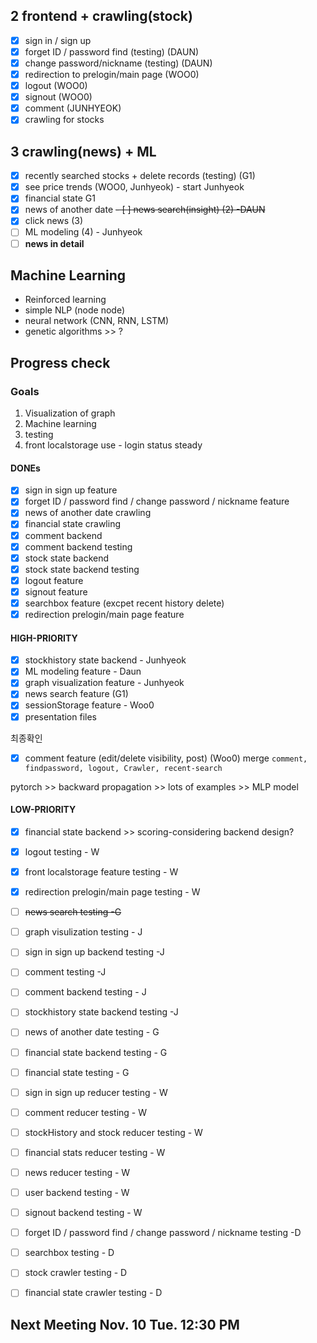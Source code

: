 ## 2 frontend + crawling(stock)
- [X] sign in / sign up
- [X] forget ID / password find (testing) (DAUN)
- [X] change password/nickname (testing) (DAUN)
- [X] redirection to prelogin/main page (WOO0)
- [X] logout (WOO0)
- [X] signout (WOO0)
- [X] comment (JUNHYEOK)
- [X] crawling for stocks

## 3 crawling(news) + ML
- [X] recently searched stocks + delete records (testing) (G1)
- [X] see price trends (WOO0, Junhyeok) - start Junhyeok
- [X] financial state G1
- [X] news of another date 
~~- [ ] news search(insight) (2) -DAUN~~
- [X] click news (3) 
- [ ] ML modeling (4) - Junhyeok
- [ ] **news in detail**

## Machine Learning 
- Reinforced learning
- simple NLP (node node)
- neural network (CNN, RNN, LSTM)
- genetic algorithms >> ?

## Progress check
### Goals
1. Visualization of graph
2. Machine learning
3. testing
4. front localstorage use - login status steady

#### DONEs
- [X] sign in sign up feature
- [X] forget ID / password find / change password / nickname feature
- [X] news of another date crawling
- [X] financial state crawling
- [X] comment backend
- [X] comment backend testing
- [X] stock state backend
- [X] stock state backend testing
- [X] logout feature
- [X] signout feature
- [X] searchbox feature (excpet recent history delete)
- [X] redirection prelogin/main page feature

#### HIGH-PRIORITY
- [X] stockhistory state backend - Junhyeok
- [X] ML modeling feature - Daun
- [X] graph visualization feature - Junhyeok
- [X] news search feature (G1)
- [X] sessionStorage feature - Woo0
- [X] presentation files

최종확인
- [X] comment feature (edit/delete visibility, post) (Woo0)
merge `comment, findpassword, logout, Crawler, recent-search`

pytorch >> backward propagation >> lots of examples >> MLP model

#### LOW-PRIORITY

- [X] financial state backend >> scoring-considering backend design? 
- [X] logout testing - W
- [X] front localstorage feature testing - W
- [X] redirection prelogin/main page testing - W
- [ ] ~~news search testing -G~~

- [ ] graph visulization testing - J
- [ ] sign in sign up backend testing -J
- [ ] comment testing -J
- [ ] comment backend testing - J
- [ ] stockhistory state backend testing -J

- [ ] news of another date testing - G
- [ ] financial state backend testing - G
- [ ] financial state testing - G

- [ ] sign in sign up reducer testing - W
- [ ] comment reducer testing - W
- [ ] stockHistory and stock reducer testing - W
- [ ] financial stats reducer testing - W
- [ ] news reducer testing - W
- [ ] user backend testing - W
- [ ] signout backend testing - W

- [ ] forget ID / password find / change password / nickname testing -D
- [ ] searchbox testing - D
- [ ] stock crawler testing - D
- [ ] financial state crawler testing - D



## Next Meeting Nov. 10 Tue. 12:30 PM
